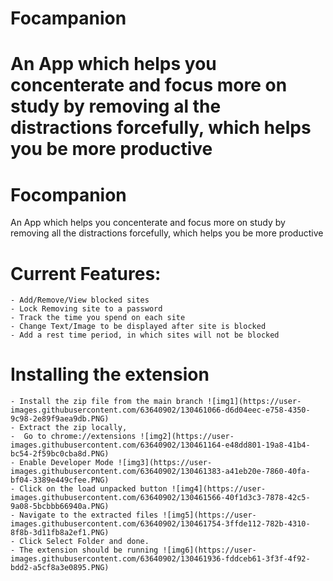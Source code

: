 # Focampanion
An App which helps you concenterate and focus more on study by removing al the distractions forcefully, which helps you be more productive
=======
# Focompanion
An App which helps you concenterate and focus more on study by removing all the distractions forcefully, which helps you be more productive

# Current Features: 

    - Add/Remove/View blocked sites
    - Lock Removing site to a password
    - Track the time you spend on each site
    - Change Text/Image to be displayed after site is blocked
    - Add a rest time period, in which sites will not be blocked

# Installing the extension
    - Install the zip file from the main branch ![img1](https://user-images.githubusercontent.com/63640902/130461066-d6d04eec-e758-4350-9c98-2e89f9aea9db.PNG)
    - Extract the zip locally,
    -  Go to chrome://extensions ![img2](https://user-images.githubusercontent.com/63640902/130461164-e48dd801-19a8-41b4-bc54-2f59bc0cba8d.PNG)
    - Enable Developer Mode ![img3](https://user-images.githubusercontent.com/63640902/130461383-a41eb20e-7860-40fa-bf04-3389e449cfee.PNG)
    - Click on the load unpacked button ![img4](https://user-images.githubusercontent.com/63640902/130461566-40f1d3c3-7878-42c5-9a08-5bcbbb66940a.PNG)
    - Navigate to the extracted files ![img5](https://user-images.githubusercontent.com/63640902/130461754-3ffde112-782b-4310-8f8b-3d11fb8a2ef1.PNG)
    - Click Select Folder and done.
    - The extension should be running ![img6](https://user-images.githubusercontent.com/63640902/130461936-fddceb61-3f3f-4f92-bdd2-a5cf8a3e0895.PNG)    